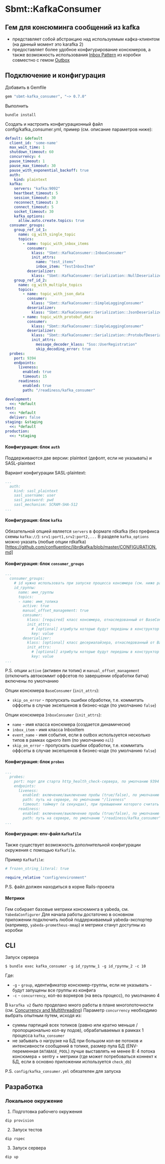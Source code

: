 # Sbmt::KafkaConsumer

Гем для консюминга сообщений из kafka
- 
- представляет собой абстракцию над используемым кафка-клиентом (на данный момент это karafka 2)
- предоставляет более удобное конфигурирование консюмеров, а также возможность использования [Inbox Pattern](https://gitlab.sbmt.io/paas/rfc/-/tree/master/text/paas-2597-inbox) из коробки совместно с гемом [Outbox](https://gitlab.sbmt.io/nstmrt/rubygems/outbox)

## Подключение и конфигурация

Добавить в Gemfile
```ruby
gem "sbmt-kafka_consumer", "~> 0.7.0"
```

Выполнить
```shell
bundle install
```

Создать и настроить конфигурационный файл config/kafka_consumer.yml, пример (см. описание параметров ниже):
```yaml
default: &default
  client_id: 'some-name'
  max_wait_time: 1
  shutdown_timeout: 60
  concurrency: 4
  pause_timeout: 1
  pause_max_timeout: 30
  pause_with_exponential_backoff: true
  auth:
    kind: plaintext
  kafka:
    servers: "kafka:9092"
    heartbeat_timeout: 5
    session_timeout: 30
    reconnect_timeout: 3
    connect_timeout: 5
    socket_timeout: 30
    kafka_options:
      allow.auto.create.topics: true
  consumer_groups:
    group_ref_id_1:
      name: cg_with_single_topic
      topics:
        - name: topic_with_inbox_items
          consumer:
            klass: "Sbmt::KafkaConsumer::InboxConsumer"
            init_attrs:
              name: "test_items"
              inbox_item: "TestInboxItem"
          deserializer:
            klass: "Sbmt::KafkaConsumer::Serialization::NullDeserializer"
    group_ref_id_2:
      name: cg_with_multiple_topics
      topics:
        - name: topic_with_json_data
          consumer:
            klass: "Sbmt::KafkaConsumer::SimpleLoggingConsumer"
          deserializer:
            klass: "Sbmt::KafkaConsumer::Serialization::JsonDeserializer"
        - name: topic_with_protobuf_data
          consumer:
            klass: "Sbmt::KafkaConsumer::SimpleLoggingConsumer"
          deserializer:
            klass: "Sbmt::KafkaConsumer::Serialization::ProtobufDeserializer"
            init_attrs:
              message_decoder_klass: "Sso::UserRegistration"
              skip_decoding_error: true
  probes:
    port: 9394
    endpoints:
      liveness:
        enabled: true
        timeout: 15
      readiness:
        enabled: true
        path: "/readiness/kafka_consumer"

development:
  <<: *default
test:
  <<: *default
  deliver: false
staging: &staging
  <<: *default
production:
  <<: *staging

```

#### Конфигурация: блок `auth`

Поддерживаются две версии: plaintext (дефолт, если не указывать) и SASL-plaintext

Вариант конфигурации SASL-plaintext:
```yaml
...
  auth:
    kind: sasl_plaintext
    sasl_username: user
    sasl_password: pwd
    sasl_mechanism: SCRAM-SHA-512
...
```

#### Конфигурация: блок `kafka`

Обязательной опцией является `servers` в формате rdkafka (без префикса схемы `kafka://`): `srv1:port1,srv2:port2,...`
В разделе `kafka_options` можно указать (любые опции rdkafka)[https://github.com/confluentinc/librdkafka/blob/master/CONFIGURATION.md]

#### Конфигурация: блок `consumer_groups`

```yaml
...
  consumer_groups:
    # id нужно использовать при запуске процесса консюмера (см. ниже раздел CLI)
    id_группы:
      name: имя_группы
      topics:
      - name: имя_топика
        active: true
        manual_offset_management: true
        consumer:
          klass: [required] класс консюмера, отнаследованный от BaseConsumer
          init_attrs:
            # [optional] атрибуты которые будут переданы в конструктор при инициализации инстанса класса консюмера
            key: value
        deserializer:
          klass: [optional] класс десериалайзера, отнаследованный от BaseDeserializer, по умолчанию используется NullDeserializer 
          init_attrs:
            # [optional] атрибуты которые будут переданы в конструктор при инициализации инстанса класса десериалайзера
            key: value
...
```

P.S. опции `active` (активен ли топик) и `manual_offset_management` (отключить автокоммит оффсетов по завершении обработки батча) включены по умолчанию

Опции консюмера `BaseConsumer` (`init_attrs`):
- `skip_on_error` - пропускать ошибки обработки, т.е. коммитать оффсеты в случае эксепшенов в бизнес-коде (по умолчанию `false`)

Опции консюмера `InboxConsumer` (`init_attrs`):
- `name` - имя класса консюмера (создается динамически)
- `inbox_item` - имя класса InboxItem
- `event_name` - имя события, если в outbox используется несколько типов в рамках одного item (по умолчанию `nil`)
- `skip_on_error` - пропускать ошибки обработки, т.е. коммитать оффсеты в случае эксепшенов в бизнес-коде (по умолчанию `false`)

#### Конфигурация: блок `probes`

```yaml
...
  probes:
    port: порт для старта http_health_check-сервера, по умолчанию 9394
    endpoints:
      liveness:
        enabled: включение/выключение пробы (true/false), по умолчанию true
        path: путь на сервере, по умолчанию "/liveness"
        timeout: таймаут (в секундах), при превышении которого считать группу "мёртвой", по умолчанию 10
      readiness:
        enabled: включение/выключение пробы (true/false), по умолчанию true
        path: путь на сервере, по умолчанию "/readiness/kafka_consumer"
...
```

#### Конфигурация: env-файл `Kafkafile`

Также существует возможность дополнительной конфигурации окружения с помощью `Kafkafile`.

Пример `Kafkafile`:
```ruby
# frozen_string_literal: true

require_relative "config/environment"

```

P.S. файл должен находиться в корне Rails-проекта

#### Метрики

Гем собирает базовые метрики консюминга в yabeda, см. `YabedaConfigurer`
Для начала работы достаточно в основном приложении подключить любой поддерживаемый yabeda-экспортер (например, `yabeda-prometheus-mmap`) и метрики станут доступны из коробки

## CLI

Запуск сервера

```shell
$ bundle exec kafka_consumer -g id_группы_1 -g id_группы_2 -c 10
```

Где:
- `-g` - `group`, идентификатор консюмер-группы, если не указывать - будут запущены все группы из конфига
- `-c` - `concurrency`, кол-во воркеров (на весь процесс), по умолчанию 4

В `karafka v2` было проделано много работы в плане многопоточности (см. [Concurrency and Multithreading](https://karafka.io/docs/Concurrency-and-multithreading/))
Параметр `concurrency` необходимо выбрать опытным путем, исходя из:
- суммы партиций всех топиков (равно или кратно меньше / пропорционально кол-ву подов), обрабатываемых в рамках 1 процесса `kafka_consumer`
- не забывать о нагрузке на БД при большом кол-ве потоков и интенсивности сообщений в топике, размер пула БД (ENV-переменная `DATABASE_POOL`) лучше выставлять не менее 8: 4 потока консюмера + sentry + метрики (где может потребоваться коннект к БД, если в основно приложении используется `check_db`)

P.S. `config/kafka_consumer.yml` обязателен для запуска

## Разработка

### Локальное окружение

1. Подготовка рабочего окружения
```shell
dip provision
```

2. Запуск тестов
```shell
dip rspec
```

3. Запуск сервера
```shell
dip up
```
